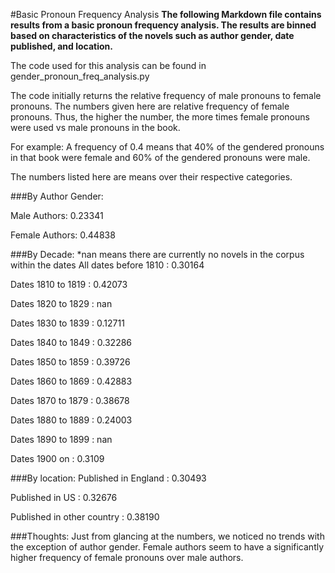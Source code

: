 #Basic Pronoun Frequency Analysis
**The following Markdown file contains results from a basic pronoun
frequency analysis. The results are binned based on characteristics
of the novels such as author gender, date published, and location.**

The code used for this analysis can be found in 
gender_pronoun_freq_analysis.py

The code initially returns the relative frequency of male pronouns
 to female pronouns. The numbers given here are relative frequency
 of female pronouns. Thus, the higher the number, the more times 
 female pronouns were used vs male pronouns in the book.
 
 For example:
 A frequency of 0.4 means that 40% of the gendered pronouns in
 that book were female and 60% of the gendered pronouns were
 male.
 
 The numbers listed here are means over their respective categories.
 
 ###By Author Gender:
 
Male Authors: 0.23341

Female Authors: 0.44838

###By Decade:
*nan means there are currently no novels in the corpus within the dates
All dates before 1810 : 0.30164

Dates 1810 to 1819 : 0.42073

Dates 1820 to 1829 : nan 

Dates 1830 to 1839 : 0.12711

Dates 1840 to 1849 : 0.32286

Dates 1850 to 1859 : 0.39726

Dates 1860 to 1869 : 0.42883

Dates 1870 to 1879 : 0.38678

Dates 1880 to 1889 : 0.24003

Dates 1890 to 1899 : nan 

Dates 1900 on : 0.3109

###By location:
Published in England : 0.30493

Published in US : 0.32676

Published in other country : 0.38190

###Thoughts:
Just from glancing at the numbers, we noticed no trends with 
the exception of author gender. Female authors seem to have a 
significantly higher frequency of female pronouns 
over male authors.
